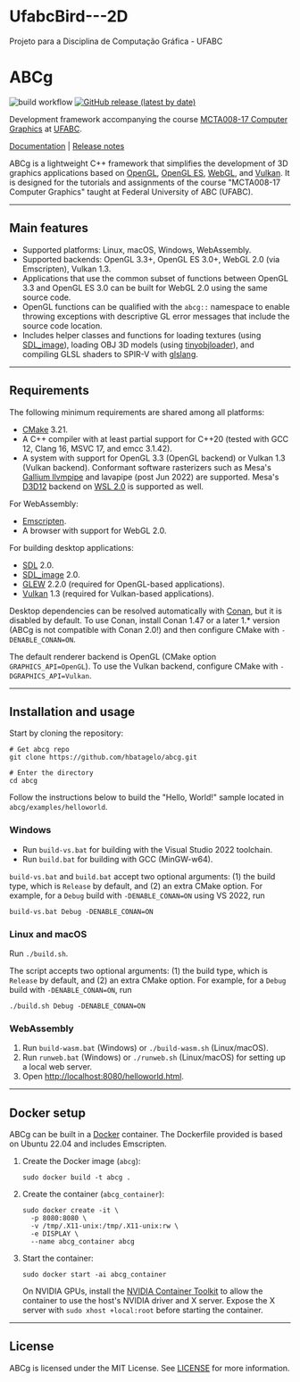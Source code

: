 # UfabcBird---2D
Projeto para a Disciplina de Computação Gráfica - UFABC


# ABCg

![build workflow](https://github.com/hbatagelo/abcg/actions/workflows/build.yml/badge.svg)
[![GitHub release (latest by date)](https://img.shields.io/github/v/release/hbatagelo/abcg)](https://github.com/hbatagelo/abcg/releases/latest)

Development framework accompanying the course [MCTA008-17 Computer Graphics](http://professor.ufabc.edu.br/~harlen.batagelo/cg/) at [UFABC](https://www.ufabc.edu.br/).

[Documentation](https://hbatagelo.github.io/abcg/abcg/doc/html/) | [Release notes](CHANGELOG.md)

ABCg is a lightweight C++ framework that simplifies the development of 3D graphics applications based on [OpenGL](https://www.opengl.org), [OpenGL ES](https://www.khronos.org), [WebGL](https://www.khronos.org/webgl/), and [Vulkan](https://www.vulkan.org). It is designed for the tutorials and assignments of the course "MCTA008-17 Computer Graphics" taught at Federal University of ABC (UFABC).

***

## Main features

*   Supported platforms: Linux, macOS, Windows, WebAssembly.
*   Supported backends: OpenGL 3.3+, OpenGL ES 3.0+, WebGL 2.0 (via Emscripten), Vulkan 1.3.
*   Applications that use the common subset of functions between OpenGL 3.3 and OpenGL ES 3.0 can be built for WebGL 2.0 using the same source code.
*   OpenGL functions can be qualified with the `abcg::` namespace to enable throwing exceptions with descriptive GL error messages that include the source code location.
*   Includes helper classes and functions for loading textures (using [SDL\_image](https://www.libsdl.org/projects/SDL_image/)), loading OBJ 3D models (using [tinyobjloader](https://github.com/tinyobjloader/tinyobjloader)), and compiling GLSL shaders to SPIR-V with [glslang](https://github.com/KhronosGroup/glslang).

***

## Requirements

The following minimum requirements are shared among all platforms:

*   [CMake](https://cmake.org/) 3.21.
*   A C++ compiler with at least partial support for C++20 (tested with GCC 12, Clang 16, MSVC 17, and emcc 3.1.42).
*   A system with support for OpenGL 3.3 (OpenGL backend) or Vulkan 1.3 (Vulkan backend). Conformant software rasterizers such as Mesa's [Gallium llvmpipe](https://docs.mesa3d.org/drivers/llvmpipe.html) and lavapipe (post Jun 2022) are supported. Mesa's [D3D12](https://devblogs.microsoft.com/directx/directx-heart-linux/) backend on [WSL 2.0](https://docs.microsoft.com/en-us/windows/wsl/install) is supported as well.

For WebAssembly:

*   [Emscripten](https://emscripten.org/).
*   A browser with support for WebGL 2.0.

For building desktop applications:

*   [SDL](https://www.libsdl.org/) 2.0.
*   [SDL\_image](https://www.libsdl.org/projects/SDL_image/) 2.0.
*   [GLEW](http://glew.sourceforge.net/) 2.2.0 (required for OpenGL-based applications).
*   [Vulkan](https://www.lunarg.com/vulkan-sdk/) 1.3 (required for Vulkan-based applications).

Desktop dependencies can be resolved automatically with [Conan](https://conan.io/), but it is disabled by default. To use Conan, install Conan 1.47 or a later 1.\* version (ABCg is not compatible with Conan 2.0!) and then configure CMake with `-DENABLE_CONAN=ON`.

The default renderer backend is OpenGL (CMake option `GRAPHICS_API=OpenGL`). To use the Vulkan backend, configure CMake with `-DGRAPHICS_API=Vulkan`.

***

## Installation and usage

Start by cloning the repository:

    # Get abcg repo
    git clone https://github.com/hbatagelo/abcg.git

    # Enter the directory
    cd abcg

Follow the instructions below to build the "Hello, World!" sample located in `abcg/examples/helloworld`.

### Windows

*   Run `build-vs.bat` for building with the Visual Studio 2022 toolchain.
*   Run `build.bat` for building with GCC (MinGW-w64).

`build-vs.bat` and `build.bat` accept two optional arguments: (1) the build type, which is `Release` by default, and (2) an extra CMake option. For example, for a `Debug` build with `-DENABLE_CONAN=ON` using VS 2022, run

    build-vs.bat Debug -DENABLE_CONAN=ON

### Linux and macOS

Run `./build.sh`.

The script accepts two optional arguments: (1) the build type, which is `Release` by default, and (2) an extra CMake option. For example, for a `Debug` build with `-DENABLE_CONAN=ON`, run

    ./build.sh Debug -DENABLE_CONAN=ON

### WebAssembly

1.  Run `build-wasm.bat` (Windows) or `./build-wasm.sh` (Linux/macOS).
2.  Run `runweb.bat` (Windows) or `./runweb.sh` (Linux/macOS) for setting up a local web server.
3.  Open <http://localhost:8080/helloworld.html>.

***

## Docker setup

ABCg can be built in a [Docker](https://www.docker.com/) container. The Dockerfile provided is based on Ubuntu 22.04 and includes Emscripten.

1.  Create the Docker image (`abcg`):

        sudo docker build -t abcg .

2.  Create the container (`abcg_container`):

        sudo docker create -it \
          -p 8080:8080 \
          -v /tmp/.X11-unix:/tmp/.X11-unix:rw \
          -e DISPLAY \
          --name abcg_container abcg

3.  Start the container:

        sudo docker start -ai abcg_container

    On NVIDIA GPUs, install the [NVIDIA Container Toolkit](https://github.com/NVIDIA/nvidia-docker) to allow the container to use the host's NVIDIA driver and X server. Expose the X server with `sudo xhost +local:root` before starting the container.

***

## License

ABCg is licensed under the MIT License. See [LICENSE](https://github.com/hbatagelo/abcg/blob/main/LICENSE) for more information.

